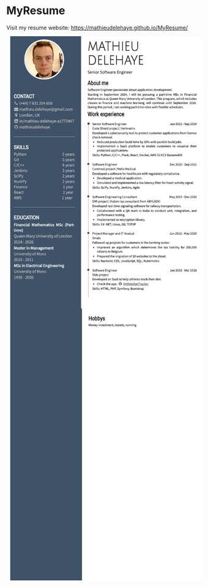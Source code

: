 # MyResume

Visit my resume website: https://mathieudelehaye.github.io/MyResume/ 

<p float="left">
  <img src="screenshots/Screenshot00.png" alt="Screenshot00.png" style="float: left; margin-right: 10px;" width="600" hspace="10" />
</p>

<p float="left">
  <img src="screenshots/Screenshot01.png" alt="Screenshot01.png" style="float: left; margin-right: 10px;" width="600" hspace="10" />
</p>
